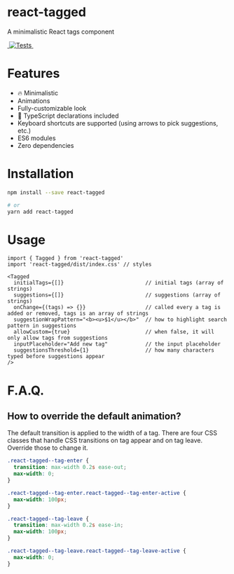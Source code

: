 # react-tagged

A minimalistic React tags component

<a href="https://bundlephobia.com/result?p=react-tagged@latest" target="\_parent">
  <img alt="" src="https://badgen.net/bundlephobia/minzip/react-tagged@latest" />
  </a>
<a href="https://github.com/hiquest/react-tagged/actions?query=workflow%3ATests" target="\_parent">
  <img alt="Tests" src="https://github.com/hiquest/react-tagged/workflows/Tests/badge.svg" />
</a>
<a href="https://twitter.com/janis_t" target="\_parent">
  <img alt="" src="https://img.shields.io/twitter/follow/janis_t.svg?style=social&label=Follow" />
</a>

# Features

- 🔥 Minimalistic <a href="https://bundlephobia.com/result?p=react-tagged@latest" target="\_parent">
  <img alt="" src="https://badgen.net/bundlephobia/minzip/react-tagged@latest" />
  </a>
- Animations
- Fully-customizable look
- 🔋 TypeScript declarations included
- Keyboard shortcuts are supported (using arrows to pick suggestions, etc.)
- ES6 modules
- Zero dependencies

# Installation

```bash
npm install --save react-tagged

# or
yarn add react-tagged
```

# Usage

```tsx
import { Tagged } from 'react-tagged'
import 'react-tagged/dist/index.css' // styles

<Tagged
  initialTags={[]}                          // initial tags (array of strings)
  suggestions={[]}                          // suggestions (array of strings)
  onChange={(tags) => {}}                   // called every a tag is added or removed, tags is an array of strings
  suggestionWrapPattern="<b><u>$1</u></b>"  // how to highlight search pattern in suggestions
  allowCustom={true}                        // when false, it will only allow tags from suggestions
  inputPlaceholder="Add new tag"            // the input placeholder
  suggestionsThreshold={1}                  // how many characters typed before suggestions appear
/>
```

# F.A.Q.

## How to override the default animation?

The default transition is applied to the width of a tag. There are four CSS classes that handle CSS transitions on tag appear and on tag leave. Override those to change it.

```css
.react-tagged--tag-enter {
  transition: max-width 0.2s ease-out;
  max-width: 0;
}

.react-tagged--tag-enter.react-tagged--tag-enter-active {
  max-width: 100px;
}

.react-tagged--tag-leave {
  transition: max-width 0.2s ease-in;
  max-width: 100px;
}

.react-tagged--tag-leave.react-tagged--tag-leave-active {
  max-width: 0;
}
```
